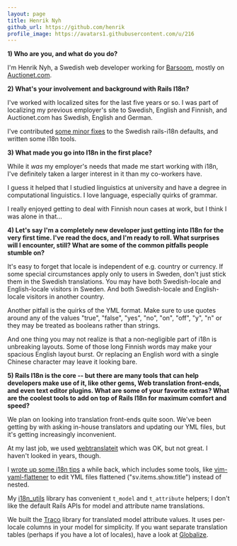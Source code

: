 ```yaml
---
layout: page
title: Henrik Nyh
github_url: https://github.com/henrik
profile_image: https://avatars1.githubusercontent.com/u/216
---
```


**1) Who are you, and what do you do?**

I'm Henrik Nyh, a Swedish web developer working for [Barsoom](http://barsoom.se), mostly on [Auctionet.com](http://auctionet.com).

**2) What's your involvement and background with Rails I18n?**

I've worked with localized sites for the last five years or so. I was part of localizing my previous employer's site to Swedish, English and Finnish, and Auctionet.com has Swedish, English and German.

I've contributed [some minor fixes](https://github.com/svenfuchs/rails-i18n/commits?author=henrik) to the Swedish rails-i18n defaults, and written some i18n tools.

**3) What made you go into I18n in the first place?**

While it *was* my employer's needs that made me start working with i18n, I've definitely taken a larger interest in it than my co-workers have.

I guess it helped that I studied linguistics at university and have a degree in computational linguistics. I love language, especially quirks of grammar.

I really enjoyed getting to deal with Finnish noun cases at work, but I think I was alone in that…

**4) Let's say I'm a completely new developer just getting into I18n for the very first time. I've read the docs, and I'm ready to roll. What surprises will I encounter, still? What are some of the common pitfalls people stumble on?**

It's easy to forget that locale is independent of e.g. country or currency. If some special circumstances apply only to users in Sweden, don't just stick them in the Swedish translations. You may have both Swedish-locale and English-locale visitors in Sweden. And both Swedish-locale and English-locale visitors in another country.

Another pitfall is the quirks of the YML format. Make sure to use quotes around any of the values "true", "false", "yes", "no", "on", "off", "y", "n" or they may be treated as booleans rather than strings.

And one thing you may not realize is that a non-negligible part of i18n is unbreaking layouts. Some of those long Finnish words may make your spacious English layout burst. Or replacing an English word with a single Chinese character may leave it looking bare.

**5) Rails I18n is the core -- but there are many tools that can help developers make use of it, like other gems, Web translation front-ends, and even text editor plugins. What are some of your favorite extras? What are the coolest tools to add on top of Rails I18n for maximum comfort and speed?**

We plan on looking into translation front-ends quite soon. We've been getting by with asking in-house translators and updating our YML files, but it's getting increasingly inconvenient.

At my last job, we used [webtranslateit](https://webtranslateit.com) which was OK, but not great. I haven't looked in years, though.

I [wrote up some i18n tips](http://thepugautomatic.com/2012/07/rails-i18n-tips/) a while back, which includes some tools, like [vim-yaml-flattener](https://github.com/henrik/vim-yaml-flattener) to edit YML files flattened ("sv.items.show.title") instead of nested.

My [i18n_utils](https://github.com/henrik/i18n_utils) library has convenient `t_model` and `t_attribute` helpers; I don't like the default Rails APIs for model and attribute name translations.

We built the [Traco](https://github.com/barsoom/traco) library for translated model attribute values. It uses per-locale columns in your model for simplicity. If you want separate translation tables (perhaps if you have a lot of locales), have a look at [Globalize](https://github.com/globalize/globalize).